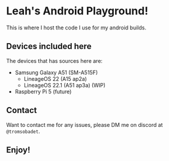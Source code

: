 # Leah's Android Playground!

This is where I host the code I use for my android builds.

## Devices included here

The devices that has sources here are:
 - Samsung Galaxy A51 (SM-A515F)
   - LineageOS 22 (A15 ap2a)
   - LineageOS 22.1 (A51 ap3a) (WIP)
 - Raspberry Pi 5 (future)

## Contact

Want to contact me for any issues, please DM me on discord at `@tromsobadet`.

## Enjoy!
